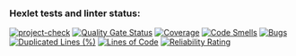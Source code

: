 ### Hexlet tests and linter status:
[![project-check](https://github.com/StandAlone404/php-project-48/actions/workflows/project-check.yml/badge.svg)](https://github.com/StandAlone404/php-project-48/actions/workflows/project-check.yml)
[![Quality Gate Status](https://sonarcloud.io/api/project_badges/measure?project=php-project-48&metric=alert_status)](https://sonarcloud.io/summary/new_code?id=php-project-48)
[![Coverage](https://sonarcloud.io/api/project_badges/measure?project=php-project-48&metric=coverage)](https://sonarcloud.io/summary/new_code?id=php-project-48)
[![Code Smells](https://sonarcloud.io/api/project_badges/measure?project=php-project-48&metric=code_smells)](https://sonarcloud.io/summary/new_code?id=php-project-48)
[![Bugs](https://sonarcloud.io/api/project_badges/measure?project=php-project-48&metric=bugs)](https://sonarcloud.io/summary/new_code?id=php-project-48)
[![Duplicated Lines (%)](https://sonarcloud.io/api/project_badges/measure?project=php-project-48&metric=duplicated_lines_density)](https://sonarcloud.io/summary/new_code?id=php-project-48)
[![Lines of Code](https://sonarcloud.io/api/project_badges/measure?project=php-project-48&metric=ncloc)](https://sonarcloud.io/summary/new_code?id=php-project-48)
[![Reliability Rating](https://sonarcloud.io/api/project_badges/measure?project=php-project-48&metric=reliability_rating)](https://sonarcloud.io/summary/new_code?id=php-project-48)

